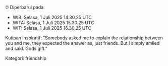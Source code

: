 ⏰ Diperbarui pada:
- WIB: Selasa, 1 Juli 2025 14.30.25 UTC
- WITA: Selasa, 1 Juli 2025 15.30.25 UTC
- WIT: Selasa, 1 Juli 2025 16.30.25 UTC

Kutipan Inspiratif:
"Somebody asked me to explain the relationship between you and me, they expected the answer as, just friends. But I simply smiled and said. Gods gift."


Kategori: friendship

